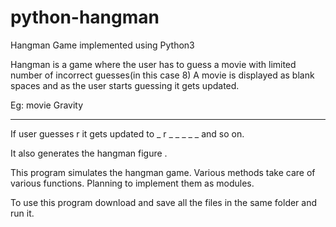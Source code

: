 # python-hangman
Hangman Game implemented using Python3

Hangman is a game where the user has to guess a movie with limited number of incorrect guesses(in this case 8)
A movie is displayed as blank spaces and as the user starts guessing it gets updated.

Eg: movie Gravity
_ _ _ _ _ _ _

If user guesses r it gets updated to _ r _ _ _ _ _  and so on.

It also generates the hangman figure .

This program simulates the hangman game.
Various methods take care of various functions. Planning to implement them as modules.

To use this program download and save all the files in the same folder and run it.
